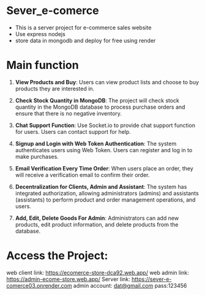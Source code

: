 # Sever_e-comerce
- This is a server project for e-commerce sales website
- Use express nodejs
- store data in mongodb and deploy for free using render
  
# Main function
1. **View Products and Buy**: Users can view product lists and choose to buy products they are interested in.

2. **Check Stock Quantity in MongoDB**: The project will check stock quantity in the MongoDB database to process purchase orders and ensure that there is no negative inventory.

3. **Chat Support Function**: Use Socket.io to provide chat support function for users. Users can contact support for help.

4. **Signup and Login with Web Token Authentication**: The system authenticates users using Web Token. Users can register and log in to make purchases.

5. **Email Verification Every Time Order**: When users place an order, they will receive a verification email to confirm their order.

6. **Decentralization for Clients, Admin and Assistant**: The system has integrated authorization, allowing administrators (admins) and assistants (assistants) to perform product and order management operations, and users.

7. **Add, Edit, Delete Goods For Admin**: Administrators can add new products, edit product information, and delete products from the database.

# Access the Project: 
web client link: https://ecomerce-store-dca92.web.app/
web admin link: https://admin-ecome-store.web.app/
Server link: https://sever-e-comerce03.onrender.com
admin account: dat@gmail.com pass:123456

